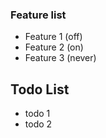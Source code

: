 
### Feature list
* Feature 1 (off)
* Feature 2 (on)
* Feature 3 (never)

## Todo List
* todo 1 
* todo 2 
  
